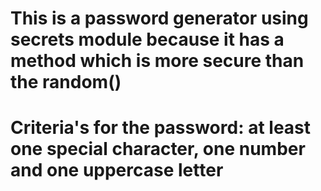 # This is a password generator using secrets module because it has a method which is more secure than the random()
# Criteria's for the password:  at least one special character, one number and one uppercase letter
